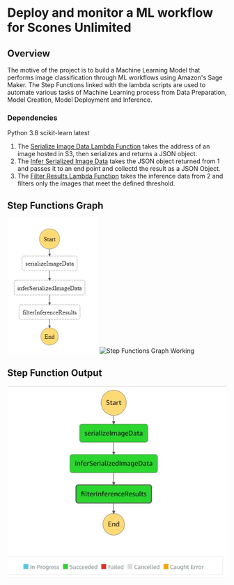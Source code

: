 # Deploy and monitor a ML workflow for Scones Unlimited

## Overview
The motive of the project is to build a Machine Learning Model that performs image classification through ML workflows using Amazon's Sage Maker. The Step Functions 
linked with the lambda scripts are used to automate various tasks of Machine Learning process from Data Preparation, Model Creation, Model Deployment and Inference.

### Dependencies

Python 3.8
scikit-learn latest


1. The [Serialize Image Data Lambda Function](lambda%20functions/serializedImage.py) takes the address of an image hosted in S3, then serializes and returns a JSON
object.
2. The [Infer Serialized Image Data](lambda%20functions/infer_serializedImage.py) takes the JSON object returned from 1 and passes it to an end point and collectd the result
as a JSON Object.
3. The [Filter Results Lambda Function](lambda%20functions/filter_Results.py) takes the inference data from 2 and filters only the images that meet the defined threshold.  

## Step Functions Graph
![Step Functions Graph](img/step%20function.png "Step Functions") ![Step Functions Graph Working](images/stepfunctions_graph_working.png "Step Functions - After Execution")

## Step Function Output
![Step Function Output](img/output_step_function.png)

